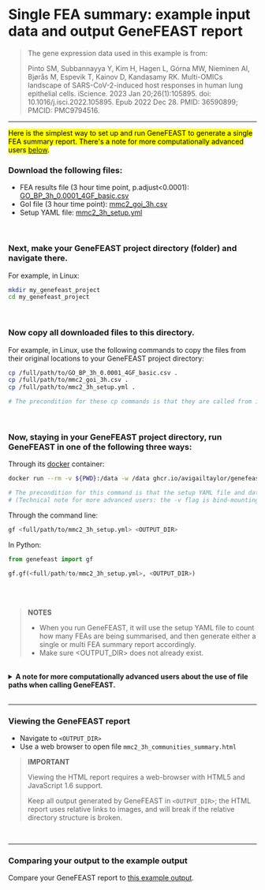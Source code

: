 # Single FEA summary: example input data and output GeneFEAST report

> The gene expression data used in this example is from: 
>
> Pinto SM, Subbannayya Y, Kim H, Hagen L, Górna MW, Nieminen AI, Bjørås M, Espevik T, Kainov D, Kandasamy RK. Multi-OMICs landscape of SARS-CoV-2-induced host responses in human lung epithelial cells. iScience. 2023 Jan 20;26(1):105895. doi: 10.1016/j.isci.2022.105895. Epub 2022 Dec 28. PMID: 36590899; PMCID: PMC9794516.

---
<mark>Here is the simplest way to set up and run GeneFEAST to generate a single FEA summary report. There's a note for more computationally advanced users [below](#advanced).</mark>


### Download the following files:

- FEA results file (3 hour time point, p.adjust<0.0001): [GO_BP_3h_0.0001_4GF_basic.csv](https://avigailtaylor.github.io/GeneFEAST/GO_BP_3h_0.0001_4GF_basic.csv)
- GoI file (3 hour time point): [mmc2_goi_3h.csv](https://avigailtaylor.github.io/GeneFEAST/mmc2_goi_3h.csv)
- Setup YAML file: [mmc2_3h_setup.yml](https://avigailtaylor.github.io/GeneFEAST/mmc2_3h_setup.yml)

<br>

### Next, make your GeneFEAST project directory (folder) and navigate there. 

For example, in Linux:

```bash
mkdir my_genefeast_project
cd my_genefeast_project
```

<br>

### Now copy all downloaded files to this directory. 
For example, in Linux, use the following commands to copy the files from their original locations to your GeneFEAST project directory:

```bash
cp /full/path/to/GO_BP_3h_0.0001_4GF_basic.csv .
cp /full/path/to/mmc2_goi_3h.csv .
cp /full/path/to/mmc2_3h_setup.yml .

# The precondition for these cp commands is that they are called from inside your GeneFEAST project directory.
```

<br>

### Now, staying in your GeneFEAST project directory, run GeneFEAST in one of the following three ways:

Through its [docker](https://docs.docker.com/get-docker/) container:

```bash
docker run --rm -v ${PWD}:/data -w /data ghcr.io/avigailtaylor/genefeast gf mmc2_3h_setup.yml <OUTPUT_DIR>

# The precondition for this command is that the setup YAML file and data files are located in directory ${PWD}.
# (Technical note for more advanced users: the -v flag is bind-mounting directory ${PWD} on the host machine to the directory called data in the container.)
```

Through the command line:

```bash
gf <full/path/to/mmc2_3h_setup.yml> <OUTPUT_DIR>
```

In Python:

```python
from genefeast import gf

gf.gf(<full/path/to/mmc2_3h_setup.yml>, <OUTPUT_DIR>)
```

<br>

<br>
<blockquote>
<b>NOTES</b>
<ul>
<li>When you run GeneFEAST, it will use the setup YAML file to count how many FEAs are being summarised, and then generate either a single or multi FEA summary report accordingly.</li>
<li>Make sure &lt;OUTPUT_DIR&gt;  does not already exist.</li>
</ul>
</blockquote>

<br>


<details>
  <summary><b><a name="advanced">A note for more computationally advanced users about the use of file paths when calling GeneFEAST.</a></b></summary>

  <br>

  <p><i>If, like me, you prefer to use a directory structure that separates code, input, and output, that's absolutely fine. If you know what you're
  doing you can replace file names with file paths, in either or both of the main call to GeneFEAST and the setup YAML file, and GeneFEAST will know
  what to do.... I've just put the most simple process here so that all users can get started with GeneFEAST!</i></p>
  
  <p><i>On an extra technical note - if you're using GeneFEAST via its Docker container please do make sure that all the directories referenced in your GeneFEAST call and setup YAML file are 
    bind-mounted to the correct directory on the host computer :)</i></p>

</details>

<br>

---


### Viewing the GeneFEAST report

- Navigate to `<OUTPUT_DIR>`
- Use a web browser to open file `mmc2_3h_communities_summary.html`

> **IMPORTANT**
> 
> Viewing the HTML report requires a web-browser with HTML5 and JavaScript 1.6 support.
>
> Keep all output generated by GeneFEAST in `<OUTPUT_DIR>`; the HTML report uses relative links to images, and will break if the relative directory structure is broken.

<br>

---

### Comparing your output to the example output

Compare your GeneFEAST report to <a href="https://github.com/avigailtaylor/GeneFEAST/tree/main/example_outputs/single_genefeast_example">this example output</a>. 
